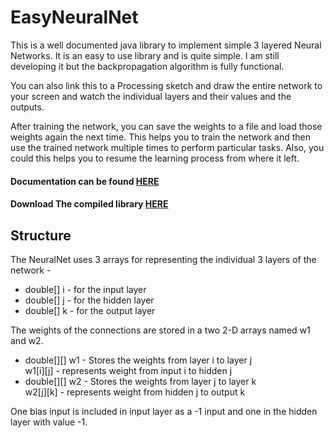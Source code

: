 # EasyNeuralNet
This is a well documented java library to implement simple 3 layered Neural Networks. It is an easy to use library and is quite simple.
I am still developing it but the backpropagation algorithm is fully functional.

You can also link this to a Processing sketch and draw the entire network to your screen and watch the individual layers and their values and the outputs.

After training the network, you can save the weights to a file and load those weights again the next time. This helps you to train the network and then use the trained network multiple times to perform particular tasks. Also, you could this helps you to resume the learning process from where it left.

<h4>Documentation can be found <a href="https://aneeshsharma.github.io/EasyNeuralNet/docs/">HERE</a></h4>
<h4>Download The compiled library <a href="http://aneeshsharma.github.io/EasyNeuralNet/EasyNeuralNet.jar">HERE</a></h4>

<h2>Structure</h2>

The NeuralNet uses 3 arrays for representing the individual 3 layers of the network -
<ul>
<li>double[] i - for the input layer</li>
<li>double[] j - for the hidden layer</li>
<li>double[] k - for the output layer</li>
</ul>

The weights of the connections are stored in a two 2-D arrays named w1 and w2.<br>

<ul>
<li>double[][] w1 - Stores the weights from layer i to layer j<br>
w1[i][j] - represents weight from input i to hidden j</li>
<li>double[][] w2 - Stores the weights from layer j to layer k<br>
w2[j][k] - represents weight from hidden j to output k</li>
</ul>

One bias input is included in input layer as a -1 input and one in the hidden layer with value -1.
